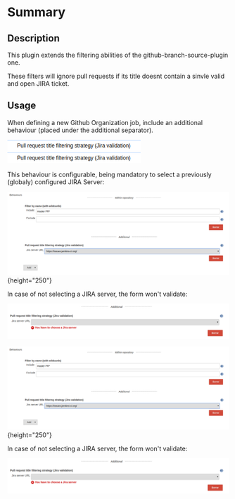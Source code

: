# Summary

## Description

This plugin extends the filtering abilities of the
github-branch-source-plugin one.

These filters will ignore pull requests if its title doesnt contain a
sinvle valid and open JIRA ticket.

## Usage

When defining a new Github Organization job, include an additional
behaviour (placed under the additional separator). 

![](docs/images/Screenshot_from_2017-09-26_10.24.20.png)![](docs/images/Screenshot_from_2017-09-26_10.24.20.png)

This behaviour is configurable, being mandatory to select a previously
(globaly) configured JIRA Server:

![](docs/images/Screenshot_from_2017-09-26_10.21.45.png){height="250"}

In case of not selecting a JIRA server, the form won't validate:

![](docs/images/Screenshot_from_2017-09-26_11.13.26.png)

![](docs/images/Screenshot_from_2017-09-26_10.21.45.png){height="250"}

In case of not selecting a JIRA server, the form won't validate:

![](docs/images/Screenshot_from_2017-09-26_11.13.26.png)
